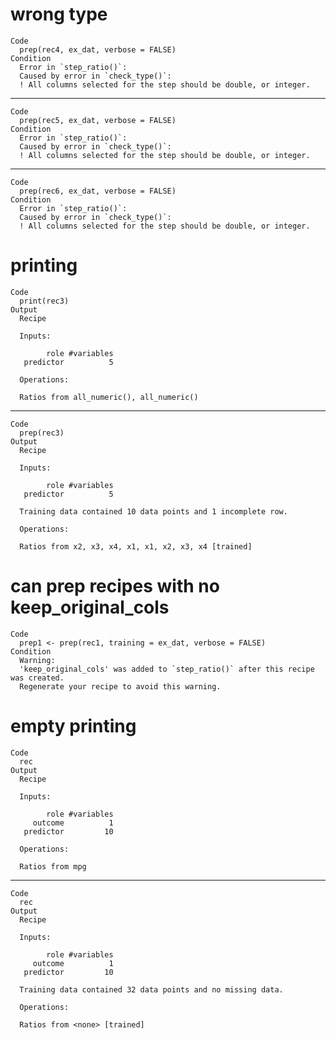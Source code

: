 # wrong type

    Code
      prep(rec4, ex_dat, verbose = FALSE)
    Condition
      Error in `step_ratio()`:
      Caused by error in `check_type()`:
      ! All columns selected for the step should be double, or integer.

---

    Code
      prep(rec5, ex_dat, verbose = FALSE)
    Condition
      Error in `step_ratio()`:
      Caused by error in `check_type()`:
      ! All columns selected for the step should be double, or integer.

---

    Code
      prep(rec6, ex_dat, verbose = FALSE)
    Condition
      Error in `step_ratio()`:
      Caused by error in `check_type()`:
      ! All columns selected for the step should be double, or integer.

# printing

    Code
      print(rec3)
    Output
      Recipe
      
      Inputs:
      
            role #variables
       predictor          5
      
      Operations:
      
      Ratios from all_numeric(), all_numeric()

---

    Code
      prep(rec3)
    Output
      Recipe
      
      Inputs:
      
            role #variables
       predictor          5
      
      Training data contained 10 data points and 1 incomplete row. 
      
      Operations:
      
      Ratios from x2, x3, x4, x1, x1, x2, x3, x4 [trained]

# can prep recipes with no keep_original_cols

    Code
      prep1 <- prep(rec1, training = ex_dat, verbose = FALSE)
    Condition
      Warning:
      'keep_original_cols' was added to `step_ratio()` after this recipe was created.
      Regenerate your recipe to avoid this warning.

# empty printing

    Code
      rec
    Output
      Recipe
      
      Inputs:
      
            role #variables
         outcome          1
       predictor         10
      
      Operations:
      
      Ratios from mpg

---

    Code
      rec
    Output
      Recipe
      
      Inputs:
      
            role #variables
         outcome          1
       predictor         10
      
      Training data contained 32 data points and no missing data.
      
      Operations:
      
      Ratios from <none> [trained]

